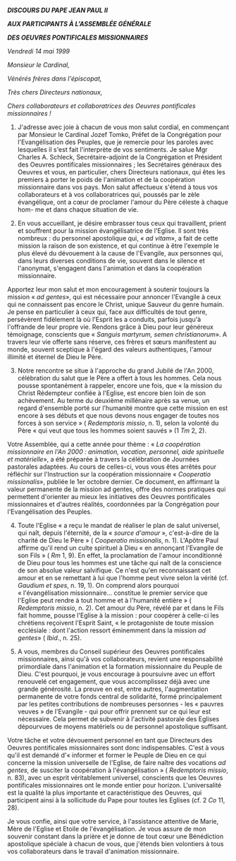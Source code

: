 ***DISCOURS DU PAPE JEAN PAUL II***

***AUX PARTICIPANTS À L'ASSEMBLÉE GÉNÉRALE***

***DES OEUVRES PONTIFICALES MISSIONNAIRES***

*Vendredi 14 mai 1999*

*Monsieur le Cardinal,*

*Vénérés frères dans l'épiscopat,*

*Très chers Directeurs nationaux,*

*Chers collaborateurs et collaboratrices des Oeuvres pontificales missionnaires !*

1. J'adresse avec joie à chacun de vous mon salut cordial, en commençant par Monsieur le Cardinal Jozef Tomko, Préfet de la Congrégation pour l'Evangélisation des Peuples, que je remercie pour les paroles avec lesquelles il s'est fait l'interprète de vos sentiments. Je salue Mgr Charles A. Schleck, Secrétaire-adjoint de la Congrégation et Président des Oeuvres pontificales missionnaires ; les Secrétaires généraux des Oeuvres et vous, en particulier, chers Directeurs nationaux, qui êtes les premiers à porter le poids de l'animation et de la coopération missionnaire dans vos pays. Mon salut affectueux s'étend à tous vos collaborateurs et à vos collaboratrices qui, poussés par le zèle évangélique, ont a cœur de proclamer l'amour du Père céleste à chaque hom- me et dans chaque situation de vie.

2. En vous accueillant, je désire embrasser tous ceux qui travaillent, prient et souffrent pour la mission évangélisatrice de l'Eglise. Il sont très nombreux : du personnel apostolique qui, « *ad vitam*», a fait de cette mission la raison de son existence, et qui continue à être l'exemple le plus élevé du dévouement à la cause de l'Evangile, aux personnes qui, dans leurs diverses conditions de vie, souvent dans le silence et l'anonymat, s'engagent dans l'animation et dans la coopération missionnaire.

Apportez leur mon salut et mon encouragement à soutenir toujours la mission « *ad gentes*», qui est nécessaire pour annoncer l'Evangile à ceux qui ne connaissent pas encore le Christ, unique Sauveur du genre humain. Je pense en particulier à ceux qui, face aux difficultés de tout genre, persévèrent fidèlement là où l'Esprit les a conduits, parfois jusqu'à l'offrande de leur propre vie. Rendons grâce à Dieu pour leur généreux témoignage, conscients que « *Sanguis martyrum, semen christianorum*». A travers leur vie offerte sans réserve, ces frères et sœurs manifestent au monde, souvent sceptique à l'égard des valeurs authentiques, l'amour illimité et éternel de Dieu le Père.

3. Notre rencontre se situe à l'approche du grand Jubilé de l'An 2000, célébration du salut que le Père a offert à tous les hommes. Cela nous pousse spontanément à rappeler, encore une fois, que « la mission du Christ Rédempteur confiée à l'Eglise, est encore bien loin de son achèvement. Au terme du deuxième millénaire après sa venue, un regard d'ensemble porté sur l'humanité montre que cette mission en est encore à ses débuts et que nous devons nous engager de toutes nos forces à son service » ( *Redemptoris missio*, n. 1), selon la volonté du Père « qui veut que tous les hommes soient sauvés » (1 *Tm* 2, 2).

Votre Assemblée, qui a cette année pour thème : « *La coopération missionnaire en l'An 2000 : animation, vocation, personnel, aide spirituelle et matérielle*», a été préparée à travers la célébration de Journées pastorales adaptées. Au cours de celles-ci, vous vous êtes arrêtés pour réfléchir sur l'Instruction sur la coopération missionnaire « *Cooperatio missionalis*», publiée le 1er octobre dernier. Ce document, en affirmant la valeur permanente de la mission ad gentes, offre des normes pratiques qui permettent d'orienter au mieux les initiatives des Oeuvres pontificales missionnaires et d'autres réalités, coordonnées par la Congrégation pour l'Evangélisation des Peuples.

4. Toute l'Eglise « a reçu le mandat de réaliser le plan de salut universel, qui naît, depuis l'éternité, de la « *source d'amour* », c'est-à-dire de la charité de Dieu le Père » ( *Cooperatio missionalis*, n. 1). L'Apôtre Paul affirme qu'il rend un culte spirituel à Dieu « en annonçant l'Evangile de son Fils » ( *Rm* 1, 9). En effet, la proclamation de l'amour inconditionné de Dieu pour tous les hommes est une tâche qui naît de la conscience de son absolue valeur salvifique. Ce n'est qu'en reconnaissant cet amour et en se remettant à lui que l'homme peut vivre selon la vérité (cf. *Gaudium et spes*, n. 19, 1). On comprend alors pourquoi « l'évangélisation missionnaire... constitue le premier service que l'Eglise peut rendre à tout homme et à l'humanité entière » ( *Redemptoris missio*, n. 2). Cet amour du Père, révélé par et dans le Fils fait homme, pousse l'Eglise à la mission : pour coopérer à celle-ci les chrétiens reçoivent l'Esprit Saint, « le protagoniste de toute mission ecclésiale : dont l'action ressort éminemment dans la mission *ad gentes*» ( *Ibid*., n. 25).

5. A vous, membres du Conseil supérieur des Oeuvres pontificales missionnaires, ainsi qu'à vos collaborateurs, revient une responsabilité primordiale dans l'animation et la formation missionnaire du Peuple de Dieu. C'est pourquoi, je vous encourage à poursuivre avec un effort renouvelé cet engagement, que vous accomplissez déjà avec une grande générosité. La preuve en est, entre autres, l'augmentation permanente de votre fonds central de solidarité, formé principalement par les petites contributions de nombreuses personnes - les « pauvres veuves » de l'Evangile - qui pour offrir prennent sur ce qui leur est nécessaire. Cela permet de subvenir à l'activité pastorale des Eglises dépourvues de moyens matériels ou de personnel apostolique suffisant.

Votre tâche et votre dévouement personnel en tant que Directeurs des Oeuvres pontificales missionnaires sont donc indispensables. C'est à vous qu'il est demandé d'« informer et former le Peuple de Dieu en ce qui concerne la mission universelle de l'Eglise, de faire naître des vocations *ad gentes*, de susciter la coopération à l'évangélisation » ( *Redemptoris missio*, n. 83), avec un esprit véritablement universel, conscients que les Oeuvres pontificales missionnaires ont le monde entier pour horizon. L'universalité est la qualité la plus importante et caractéristique des Oeuvres, qui participent ainsi à la sollicitude du Pape pour toutes les Eglises (cf. 2 *Co* 11, 28).

Je vous confie, ainsi que votre service, à l'assistance attentive de Marie, Mère de l'Eglise et Etoile de l'évangélisation. Je vous assure de mon souvenir constant dans la prière et je donne de tout cœur une Bénédiction apostolique spéciale à chacun de vous, que j'étends bien volontiers à tous vos collaborateurs dans le travail d'animation missionnaire.
